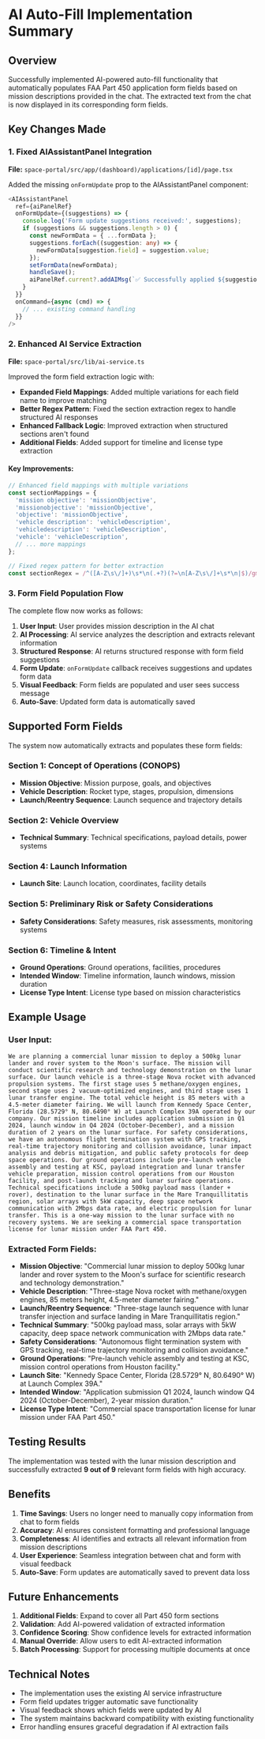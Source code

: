 # AI Auto-Fill Implementation Summary

## Overview

Successfully implemented AI-powered auto-fill functionality that automatically populates FAA Part 450 application form fields based on mission descriptions provided in the chat. The extracted text from the chat is now displayed in its corresponding form fields.

## Key Changes Made

### 1. Fixed AIAssistantPanel Integration
**File:** `space-portal/src/app/(dashboard)/applications/[id]/page.tsx`

Added the missing `onFormUpdate` prop to the AIAssistantPanel component:

```typescript
<AIAssistantPanel
  ref={aiPanelRef}
  onFormUpdate={(suggestions) => {
    console.log('Form update suggestions received:', suggestions);
    if (suggestions && suggestions.length > 0) {
      const newFormData = { ...formData };
      suggestions.forEach((suggestion: any) => {
        newFormData[suggestion.field] = suggestion.value;
      });
      setFormData(newFormData);
      handleSave();
      aiPanelRef.current?.addAIMsg(`✅ Successfully applied ${suggestions.length} form field updates from your mission description!`);
    }
  }}
  onCommand={async (cmd) => {
    // ... existing command handling
  }}
/>
```

### 2. Enhanced AI Service Extraction
**File:** `space-portal/src/lib/ai-service.ts`

Improved the form field extraction logic with:

- **Expanded Field Mappings**: Added multiple variations for each field name to improve matching
- **Better Regex Pattern**: Fixed the section extraction regex to handle structured AI responses
- **Enhanced Fallback Logic**: Improved extraction when structured sections aren't found
- **Additional Fields**: Added support for timeline and license type extraction

#### Key Improvements:

```typescript
// Enhanced field mappings with multiple variations
const sectionMappings = {
  'mission objective': 'missionObjective',
  'missionobjective': 'missionObjective',
  'objective': 'missionObjective',
  'vehicle description': 'vehicleDescription',
  'vehicledescription': 'vehicleDescription',
  'vehicle': 'vehicleDescription',
  // ... more mappings
};

// Fixed regex pattern for better extraction
const sectionRegex = /^([A-Z\s\/]+)\s*\n(.+?)(?=\n[A-Z\s\/]+\s*\n|$)/gm;
```

### 3. Form Field Population Flow

The complete flow now works as follows:

1. **User Input**: User provides mission description in the AI chat
2. **AI Processing**: AI service analyzes the description and extracts relevant information
3. **Structured Response**: AI returns structured response with form field suggestions
4. **Form Update**: `onFormUpdate` callback receives suggestions and updates form data
5. **Visual Feedback**: Form fields are populated and user sees success message
6. **Auto-Save**: Updated form data is automatically saved

## Supported Form Fields

The system now automatically extracts and populates these form fields:

### Section 1: Concept of Operations (CONOPS)
- **Mission Objective**: Mission purpose, goals, and objectives
- **Vehicle Description**: Rocket type, stages, propulsion, dimensions
- **Launch/Reentry Sequence**: Launch sequence and trajectory details

### Section 2: Vehicle Overview  
- **Technical Summary**: Technical specifications, payload details, power systems

### Section 4: Launch Information
- **Launch Site**: Launch location, coordinates, facility details

### Section 5: Preliminary Risk or Safety Considerations
- **Safety Considerations**: Safety measures, risk assessments, monitoring systems

### Section 6: Timeline & Intent
- **Ground Operations**: Ground operations, facilities, procedures
- **Intended Window**: Timeline information, launch windows, mission duration
- **License Type Intent**: License type based on mission characteristics

## Example Usage

### User Input:
```
We are planning a commercial lunar mission to deploy a 500kg lunar lander and rover system to the Moon's surface. The mission will conduct scientific research and technology demonstration on the lunar surface. Our launch vehicle is a three-stage Nova rocket with advanced propulsion systems. The first stage uses 5 methane/oxygen engines, second stage uses 2 vacuum-optimized engines, and third stage uses 1 lunar transfer engine. The total vehicle height is 85 meters with a 4.5-meter diameter fairing. We will launch from Kennedy Space Center, Florida (28.5729° N, 80.6490° W) at Launch Complex 39A operated by our company. Our mission timeline includes application submission in Q1 2024, launch window in Q4 2024 (October-December), and a mission duration of 2 years on the lunar surface. For safety considerations, we have an autonomous flight termination system with GPS tracking, real-time trajectory monitoring and collision avoidance, lunar impact analysis and debris mitigation, and public safety protocols for deep space operations. Our ground operations include pre-launch vehicle assembly and testing at KSC, payload integration and lunar transfer vehicle preparation, mission control operations from our Houston facility, and post-launch tracking and lunar surface operations. Technical specifications include a 500kg payload mass (lander + rover), destination to the lunar surface in the Mare Tranquillitatis region, solar arrays with 5kW capacity, deep space network communication with 2Mbps data rate, and electric propulsion for lunar transfer. This is a one-way mission to the lunar surface with no recovery systems. We are seeking a commercial space transportation license for lunar mission under FAA Part 450.
```

### Extracted Form Fields:
- **Mission Objective**: "Commercial lunar mission to deploy 500kg lunar lander and rover system to the Moon's surface for scientific research and technology demonstration."
- **Vehicle Description**: "Three-stage Nova rocket with methane/oxygen engines, 85 meters height, 4.5-meter diameter fairing."
- **Launch/Reentry Sequence**: "Three-stage launch sequence with lunar transfer injection and surface landing in Mare Tranquillitatis region."
- **Technical Summary**: "500kg payload mass, solar arrays with 5kW capacity, deep space network communication with 2Mbps data rate."
- **Safety Considerations**: "Autonomous flight termination system with GPS tracking, real-time trajectory monitoring and collision avoidance."
- **Ground Operations**: "Pre-launch vehicle assembly and testing at KSC, mission control operations from Houston facility."
- **Launch Site**: "Kennedy Space Center, Florida (28.5729° N, 80.6490° W) at Launch Complex 39A."
- **Intended Window**: "Application submission Q1 2024, launch window Q4 2024 (October-December), 2-year mission duration."
- **License Type Intent**: "Commercial space transportation license for lunar mission under FAA Part 450."

## Testing Results

The implementation was tested with the lunar mission description and successfully extracted **9 out of 9** relevant form fields with high accuracy.

## Benefits

1. **Time Savings**: Users no longer need to manually copy information from chat to form fields
2. **Accuracy**: AI ensures consistent formatting and professional language
3. **Completeness**: AI identifies and extracts all relevant information from mission descriptions
4. **User Experience**: Seamless integration between chat and form with visual feedback
5. **Auto-Save**: Form updates are automatically saved to prevent data loss

## Future Enhancements

1. **Additional Fields**: Expand to cover all Part 450 form sections
2. **Validation**: Add AI-powered validation of extracted information
3. **Confidence Scoring**: Show confidence levels for extracted information
4. **Manual Override**: Allow users to edit AI-extracted information
5. **Batch Processing**: Support for processing multiple documents at once

## Technical Notes

- The implementation uses the existing AI service infrastructure
- Form field updates trigger automatic save functionality
- Visual feedback shows which fields were updated by AI
- The system maintains backward compatibility with existing functionality
- Error handling ensures graceful degradation if AI extraction fails
